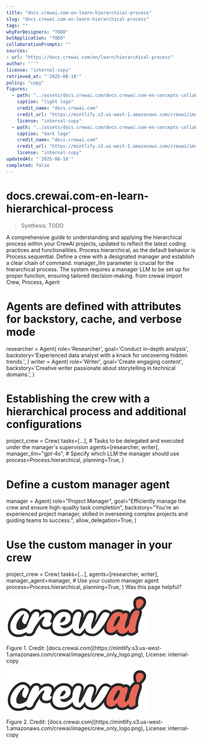 ```yaml
---
title: "docs.crewai.com-en-learn-hierarchical-process"
slug: "docs.crewai.com-en-learn-hierarchical-process"
tags: ""
whyForDesigners: "TODO"
botApplication: "TODO"
collaborationPrompts: ""
sources:
- url: "https://docs.crewai.com/en/learn/hierarchical-process"
author: "''"
license: "internal-copy"
retrieved_at: "'2025-08-18'"
policy: "copy"
figures:
  - path: "../assets/docs.crewai.com/docs.crewai.com-en-concepts-collaboration/71bc45159c09.webp"
    caption: "light logo"
    credit_name: "docs.crewai.com"
    credit_url: "https://mintlify.s3.us-west-1.amazonaws.com/crewai/images/crew_only_logo.png"
    license: "internal-copy"
  - path: "../assets/docs.crewai.com/docs.crewai.com-en-concepts-collaboration/71bc45159c09.webp"
    caption: "dark logo"
    credit_name: "docs.crewai.com"
    credit_url: "https://mintlify.s3.us-west-1.amazonaws.com/crewai/images/crew_only_logo.png"
    license: "internal-copy"
updatedAt: "'2025-08-18'"
completed: false
---
```


# docs.crewai.com-en-learn-hierarchical-process

> Synthesis: TODO

A comprehensive guide to understanding and applying the hierarchical process within your CrewAI projects, updated to reflect the latest coding practices and functionalities.
Process.hierarchical, as the default behavior is
Process.sequential.
Define a crew with a designated manager and establish a clear chain of command.
manager_llm parameter is crucial for the hierarchical process.
The system requires a manager LLM to be set up for proper function, ensuring tailored decision-making.
from crewai import Crew, Process, Agent
# Agents are defined with attributes for backstory, cache, and verbose mode
researcher = Agent(
role='Researcher',
goal='Conduct in-depth analysis',
backstory='Experienced data analyst with a knack for uncovering hidden trends.',
)
writer = Agent(
role='Writer',
goal='Create engaging content',
backstory='Creative writer passionate about storytelling in technical domains.',
)
# Establishing the crew with a hierarchical process and additional configurations
project_crew = Crew(
tasks=[...], # Tasks to be delegated and executed under the manager's supervision
agents=[researcher, writer],
manager_llm="gpt-4o", # Specify which LLM the manager should use
process=Process.hierarchical,
planning=True,
)
# Define a custom manager agent
manager = Agent(
role="Project Manager",
goal="Efficiently manage the crew and ensure high-quality task completion",
backstory="You're an experienced project manager, skilled in overseeing complex projects and guiding teams to success.",
allow_delegation=True,
)
# Use the custom manager in your crew
project_crew = Crew(
tasks=[...],
agents=[researcher, writer],
manager_agent=manager, # Use your custom manager agent
process=Process.hierarchical,
planning=True,
)
Was this page helpful?

![light logo](../assets/docs.crewai.com/docs.crewai.com-en-learn-hierarchical-process/71bc45159c09.webp)
<figcaption>Figure 1. Credit: [docs.crewai.com](https://mintlify.s3.us-west-1.amazonaws.com/crewai/images/crew_only_logo.png), License: internal-copy</figcaption>

![dark logo](../assets/docs.crewai.com/docs.crewai.com-en-learn-hierarchical-process/71bc45159c09.webp)
<figcaption>Figure 2. Credit: [docs.crewai.com](https://mintlify.s3.us-west-1.amazonaws.com/crewai/images/crew_only_logo.png), License: internal-copy</figcaption>
